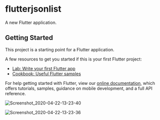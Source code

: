 # flutterjsonlist

A new Flutter application.

## Getting Started

This project is a starting point for a Flutter application.

A few resources to get you started if this is your first Flutter project:

- [Lab: Write your first Flutter app](https://flutter.dev/docs/get-started/codelab)
- [Cookbook: Useful Flutter samples](https://flutter.dev/docs/cookbook)

For help getting started with Flutter, view our
[online documentation](https://flutter.dev/docs), which offers tutorials,
samples, guidance on mobile development, and a full API reference.


![Screenshot_2020-04-22-13-23-40](https://user-images.githubusercontent.com/61994978/79981828-3ad52300-849d-11ea-8420-0a368e35fd3f.jpg)


![Screenshot_2020-04-22-13-23-36](https://user-images.githubusercontent.com/61994978/79981834-3d377d00-849d-11ea-91a3-a3d2799e8022.jpg)
